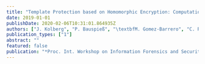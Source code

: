 ```yaml
---
title: "Template Protection based on Homomorphic Encryption: Computational Efficient Application to Iris-Biometric Verification and Identification"
date: 2019-01-01
publishDate: 2020-02-06T10:31:01.864935Z
authors: ["J. Kolberg", "P. Bauspieß", "\textbfM. Gomez-Barrero", "C. Rathgeb", "M. Durmuth", "C. Busch"]
publication_types: ["1"]
abstract: ""
featured: false
publication: "*Proc. Int. Workshop on Information Forensics and Security (WIFS)*"
---
```


